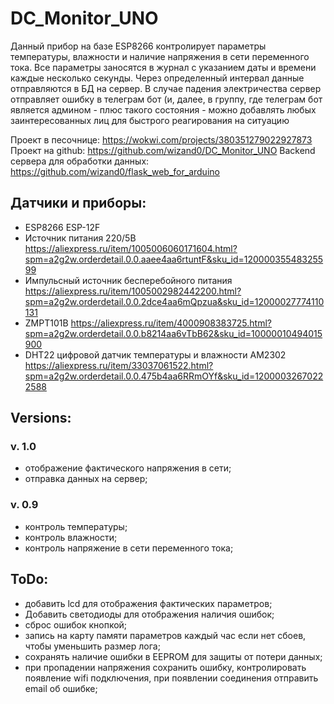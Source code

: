 # DC_Monitor_UNO

Данный прибор на базе ESP8266 контролирует параметры температуры, влажности и наличие напряжения в сети переменного тока. Все параметры заносятся в журнал с указанием даты и времени каждые несколько секунды. 
Через определенный интервал данные отправляются в БД на сервер. В случае падения электричества сервер отправляет ошибку в телеграм бот (и, далее, в группу, где телеграм бот является админом - плюс такого состояния - можно 
добавлять любых заинтересованных лиц для быстрого реагирования на ситуацию

Проект в песочнице: https://wokwi.com/projects/380351279022927873
Проект на github: https://github.com/wizand0/DC_Monitor_UNO
Backend сервера для обработки данных: https://github.com/wizand0/flask_web_for_arduino


## Датчики и приборы:
- ESP8266 ESP-12F
- Источник питания 220/5В https://aliexpress.ru/item/1005006060171604.html?spm=a2g2w.orderdetail.0.0.aaee4aa6rtuntF&sku_id=12000035548325599
- Импульсный источник бесперебойного питания https://aliexpress.ru/item/1005002982442200.html?spm=a2g2w.orderdetail.0.0.2dce4aa6mQpzua&sku_id=12000027774110131
- ZMPT101B https://aliexpress.ru/item/4000908383725.html?spm=a2g2w.orderdetail.0.0.b8214aa6vTbB62&sku_id=10000010494015900
- DHT22 цифровой датчик температуры и влажности AM2302 https://aliexpress.ru/item/33037061522.html?spm=a2g2w.orderdetail.0.0.475b4aa6RRmOYf&sku_id=12000032670222588


## Versions:
### v. 1.0
- отображение фактического напряжения в сети;
- отправка данных на сервер;

### v. 0.9

- контроль температуры;
- контроль влажности;
- контроль напряжение в сети переменного тока;




## ToDo:
- добавить lcd для отображения фактических параметров;
- Добавить светодиоды для отображения наличия ошибок;
- сброс ошибок кнопкой;
- запись на карту памяти параметров каждый час если нет сбоев, чтобы уменьшить размер лога;
- сохранять наличие ошибки в EEPROM для защиты от потери данных;
- при пропадении напряжения сохранить ошибку, контролировать появление wifi подключения, при появлении соединения отправить email об ошибке;